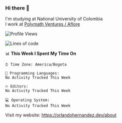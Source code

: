### Hi there 👋


<!--**AR4Z/AR4Z** is a ✨ _special_ ✨ repository because its `README.md` (this file) appears on your GitHub profile.

Here are some ideas to get you started:-->
I'm studying at National University of Colombia
<br>
I work at <a href="https://www.aflore.co/">Polymath Ventures / Aflore</a>
<br>

<!--START_SECTION:waka-->
![Profile Views](http://img.shields.io/badge/Profile%20Views-2-blue)

![Lines of code](https://img.shields.io/badge/From%20Hello%20World%20I%27ve%20Written-18.7%20million%20lines%20of%20code-blue)

📊 **This Week I Spent My Time On** 

```text
⌚︎ Time Zone: America/Bogota

💬 Programming Languages: 
No Activity Tracked This Week

🔥 Editors: 
No Activity Tracked This Week

💻 Operating System: 
No Activity Tracked This Week

```


<!--END_SECTION:waka-->


Visit my website: https://orlandohernandez.dev/about


